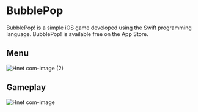 # BubblePop
BubblePop! is a simple iOS game developed using the Swift programming language. BubblePop! is available free on the App Store.

##  Menu

![Hnet com-image (2)](https://user-images.githubusercontent.com/62505788/165939589-8f6f56ba-55da-4d88-ac19-78b766636cfd.png)

## Gameplay

![Hnet com-image](https://user-images.githubusercontent.com/62505788/165940385-b39b0e3c-5d39-4e5a-a0f4-0fa10ba60c08.gif)

